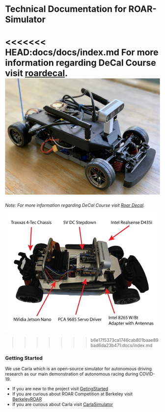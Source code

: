 # **Technical Documentation for ROAR-Simulator**

<<<<<<< HEAD:docs/docs/index.md
For more information regarding DeCal Course visit [roardecal](https://roar-decal.github.io/ROAR.html).
![](Images/Julyupdatedcar.jpg)
=======
*Note: For more information regarding DeCal Course visit [Roar Decal](https://roar-decal.github.io/ROAR.html).*


![](images/ROAR-Car-2.png)
>>>>>>> b6e17f5373ca1746cab801baae89bad6da23b471:docs/index.md

### **Getting Started**  
We use Carla which is an open-source simulator for autonomous driving research as our main demonstration of autonomous racing during COVID-19.



* If you are new to the project visit [GetingStarted](getting_started/quick_start.md)
* If you are curious about ROAR Competition at Berkeley visit [BerkeleyROAR](https://vivecenter.berkeley.edu/research1/roar/)
* If you are curious about Carla visit [CarlaSimulator](https://carla.org)

